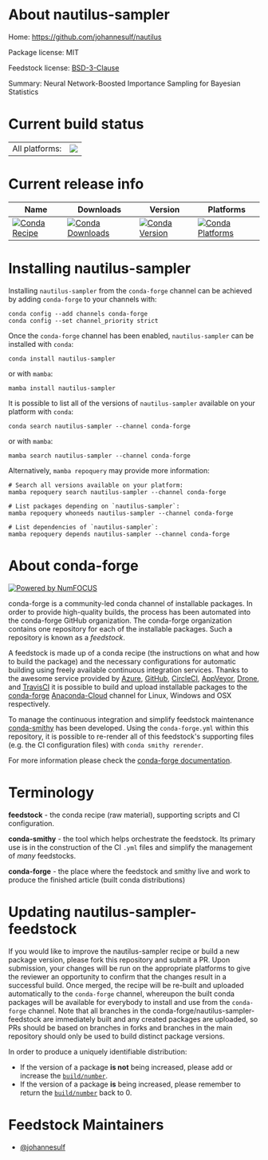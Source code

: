 About nautilus-sampler
======================

Home: https://github.com/johannesulf/nautilus

Package license: MIT

Feedstock license: [BSD-3-Clause](https://github.com/conda-forge/nautilus-sampler-feedstock/blob/main/LICENSE.txt)

Summary: Neural Network-Boosted Importance Sampling for Bayesian Statistics

Current build status
====================


<table><tr><td>All platforms:</td>
    <td>
      <a href="https://dev.azure.com/conda-forge/feedstock-builds/_build/latest?definitionId=18694&branchName=main">
        <img src="https://dev.azure.com/conda-forge/feedstock-builds/_apis/build/status/nautilus-sampler-feedstock?branchName=main">
      </a>
    </td>
  </tr>
</table>

Current release info
====================

| Name | Downloads | Version | Platforms |
| --- | --- | --- | --- |
| [![Conda Recipe](https://img.shields.io/badge/recipe-nautilus--sampler-green.svg)](https://anaconda.org/conda-forge/nautilus-sampler) | [![Conda Downloads](https://img.shields.io/conda/dn/conda-forge/nautilus-sampler.svg)](https://anaconda.org/conda-forge/nautilus-sampler) | [![Conda Version](https://img.shields.io/conda/vn/conda-forge/nautilus-sampler.svg)](https://anaconda.org/conda-forge/nautilus-sampler) | [![Conda Platforms](https://img.shields.io/conda/pn/conda-forge/nautilus-sampler.svg)](https://anaconda.org/conda-forge/nautilus-sampler) |

Installing nautilus-sampler
===========================

Installing `nautilus-sampler` from the `conda-forge` channel can be achieved by adding `conda-forge` to your channels with:

```
conda config --add channels conda-forge
conda config --set channel_priority strict
```

Once the `conda-forge` channel has been enabled, `nautilus-sampler` can be installed with `conda`:

```
conda install nautilus-sampler
```

or with `mamba`:

```
mamba install nautilus-sampler
```

It is possible to list all of the versions of `nautilus-sampler` available on your platform with `conda`:

```
conda search nautilus-sampler --channel conda-forge
```

or with `mamba`:

```
mamba search nautilus-sampler --channel conda-forge
```

Alternatively, `mamba repoquery` may provide more information:

```
# Search all versions available on your platform:
mamba repoquery search nautilus-sampler --channel conda-forge

# List packages depending on `nautilus-sampler`:
mamba repoquery whoneeds nautilus-sampler --channel conda-forge

# List dependencies of `nautilus-sampler`:
mamba repoquery depends nautilus-sampler --channel conda-forge
```


About conda-forge
=================

[![Powered by
NumFOCUS](https://img.shields.io/badge/powered%20by-NumFOCUS-orange.svg?style=flat&colorA=E1523D&colorB=007D8A)](https://numfocus.org)

conda-forge is a community-led conda channel of installable packages.
In order to provide high-quality builds, the process has been automated into the
conda-forge GitHub organization. The conda-forge organization contains one repository
for each of the installable packages. Such a repository is known as a *feedstock*.

A feedstock is made up of a conda recipe (the instructions on what and how to build
the package) and the necessary configurations for automatic building using freely
available continuous integration services. Thanks to the awesome service provided by
[Azure](https://azure.microsoft.com/en-us/services/devops/), [GitHub](https://github.com/),
[CircleCI](https://circleci.com/), [AppVeyor](https://www.appveyor.com/),
[Drone](https://cloud.drone.io/welcome), and [TravisCI](https://travis-ci.com/)
it is possible to build and upload installable packages to the
[conda-forge](https://anaconda.org/conda-forge) [Anaconda-Cloud](https://anaconda.org/)
channel for Linux, Windows and OSX respectively.

To manage the continuous integration and simplify feedstock maintenance
[conda-smithy](https://github.com/conda-forge/conda-smithy) has been developed.
Using the ``conda-forge.yml`` within this repository, it is possible to re-render all of
this feedstock's supporting files (e.g. the CI configuration files) with ``conda smithy rerender``.

For more information please check the [conda-forge documentation](https://conda-forge.org/docs/).

Terminology
===========

**feedstock** - the conda recipe (raw material), supporting scripts and CI configuration.

**conda-smithy** - the tool which helps orchestrate the feedstock.
                   Its primary use is in the construction of the CI ``.yml`` files
                   and simplify the management of *many* feedstocks.

**conda-forge** - the place where the feedstock and smithy live and work to
                  produce the finished article (built conda distributions)


Updating nautilus-sampler-feedstock
===================================

If you would like to improve the nautilus-sampler recipe or build a new
package version, please fork this repository and submit a PR. Upon submission,
your changes will be run on the appropriate platforms to give the reviewer an
opportunity to confirm that the changes result in a successful build. Once
merged, the recipe will be re-built and uploaded automatically to the
`conda-forge` channel, whereupon the built conda packages will be available for
everybody to install and use from the `conda-forge` channel.
Note that all branches in the conda-forge/nautilus-sampler-feedstock are
immediately built and any created packages are uploaded, so PRs should be based
on branches in forks and branches in the main repository should only be used to
build distinct package versions.

In order to produce a uniquely identifiable distribution:
 * If the version of a package **is not** being increased, please add or increase
   the [``build/number``](https://docs.conda.io/projects/conda-build/en/latest/resources/define-metadata.html#build-number-and-string).
 * If the version of a package **is** being increased, please remember to return
   the [``build/number``](https://docs.conda.io/projects/conda-build/en/latest/resources/define-metadata.html#build-number-and-string)
   back to 0.

Feedstock Maintainers
=====================

* [@johannesulf](https://github.com/johannesulf/)

